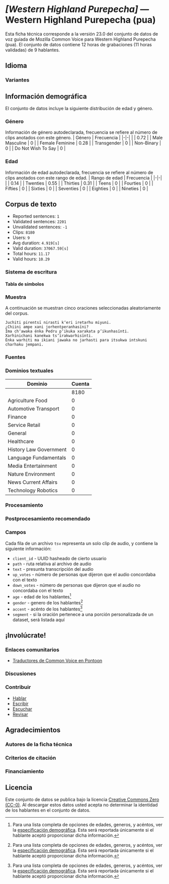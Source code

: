 # *[Western Highland Purepecha]* &mdash; Western Highland Purepecha (pua)
Esta ficha técnica corresponde a la versión 23.0 del conjunto de datos de voz guiada de Mozilla Common Voice 
para Western Highland Purepecha (pua). El conjunto de datos contiene 12 horas de grabaciones (11 horas
validadas) de 9 hablantes.

## Idioma
<!-- {{LANGUAGE_DESCRIPTION}} -->
<!-- Proporcione una breve descripción (1-2 párrafos) de su idioma -->

### Variantes
<!-- {{VARIANT_DESCRIPTION}} -->
<!-- @ OPCIONAL @ -->
<!-- Describa las variantes (variantes MCV) de su idioma -->

## Información demográfica
El conjunto de datos incluye la siguiente distribución de edad y género.
<!-- puede obtener gran parte de la información en esta sección desde https://analyzer.cv-toolbox.web.tr/browse -->

### Género
Información de género autodeclarada, frecuencia se refiere al número de clips anotados con este género.
| Género | Frecuencia |
|-|-|
|  | 0.72 |
| Male Masculine | 0 |
| Female Feminine | 0.28 |
| Transgender | 0 |
| Non-Binary | 0 |
| Do Not Wish To Say | 0 |

<!-- {{GENDER_TABLE}} -->
<!-- @ GENERADO AUTOMÁTICAMENTE @ -->
<!-- | Género              | Frecuencia |
|---------------------|------------|
| masculino           | ? |
| no declarado        | ? |
| femenino            | ? | -->

### Edad
Información de edad autodeclarada, frecuencia se refiere al número de clips anotados con este rango de edad.
| Rango de edad | Frecuencia |
|-|-|
|  | 0.14 |
| Twenties | 0.55 |
| Thirties | 0.31 |
| Teens | 0 |
| Fourties | 0 |
| Fifties | 0 |
| Sixties | 0 |
| Seventies | 0 |
| Eighties | 0 |
| Nineties | 0 |

<!-- {{AGE_TABLE}} -->
<!-- @ GENERADO AUTOMÁTICAMENTE @ -->
<!-- | Rango de edad | Frecuencia |
|---------------|------------|
| adolescentes  | ? |
| veintes       | ? |
| treintas      | ? |
| cuarentas     | ? |
| cincuentas    | ? |
   ...si hay otros rangos de edad presentes en sus datos, añádalos como filas... -->

## Corpus de texto

* Reported sentences: `1`
* Validated sentences: `2201`
* Unvalidated sentences: `-1`
* Clips: `8180`
* Users: `9`
* Avg duration: `4.919[s]`
* Valid duration: `37067.59[s]`
* Total hours: `11.17`
* Valid hours: `10.29`

<!-- {{TEXT_CORPUS_DESCRIPTION}} -->
<!-- @ OPCIONAL @ -->
<!-- Una descripción general del corpus de texto, con información como la longitud media (en caracteres y palabras) de las oraciones validadas. -->

### Sistema de escritura
<!-- {{WRITING_SYSTEM_DESCRIPTION}} -->
<!-- @ OPCIONAL @ -->
<!-- Una descripción del sistema de escritura (o sistemas de escritura) utilizado en el corpus de texto -->

#### Tabla de símbolos
<!-- {{ALPHABET_TABLE}} -->
<!-- @ OPCIONAL @ -->
<!-- Si el sistema de escritura es alfabético, puede incluir aquí el alfabeto válido -->

### Muestra
A continuación se muestran cinco oraciones seleccionadas aleatoriamente del corpus.

```
Juchiti pirentsï nirasti kʼeri iretarhu miyuni.
¿Chiini ampe xani jorhentperanhasïni?
Ima chʼawaka énka Pedru pʼikuka xarakata pʼikunhasïnti.
Xarhinichani kanekwa tsʼïrakwarhisïnti.
Énka warhiti ma ikiani jawaka no jarhasti para itsukwa intskuni charhaku jempani.
```

<!-- {{SENTENCES_SAMPLE}} -->

### Fuentes
<!-- {{SOURCES_LIST}} -->
<!-- @ OPCIONAL @ -->
<!-- Una lista de las fuentes de las oraciones, se puede limitar a las N principales -->

### Dominios textuales

| Dominio | Cuenta |
|-|-|
|  | 8180 |
| Agriculture Food | 0 |
| Automotive Transport | 0 |
| Finance | 0 |
| Service Retail | 0 |
| General | 0 |
| Healthcare | 0 |
| History Law Government | 0 |
| Language Fundamentals | 0 |
| Media Entertainment | 0 |
| Nature Environment | 0 |
| News Current Affairs | 0 |
| Technology Robotics | 0 |

<!-- {{TEXT_DOMAIN_DESCRIPTION}} -->
<!-- @ OPCIONAL @ -->
<!-- ¿Qué dominios textuales están representados en el corpus? -->

### Procesamiento
<!-- {{PROCESSING_DESCRIPTION}} -->
<!-- @ OPCIONAL @ -->
<!-- Cómo se ha procesado la información textual -->

### Postprocesamiento recomendado
<!-- {{RECOMMENDED_POSTPROCESSING_DESCRIPTION}} -->
<!-- @ OPCIONAL @ -->
<!-- Qué debería hacerse antes de usar los datos, por ejemplo normalización de Unicode -->

### Campos
Cada fila de un archivo `tsv` representa un solo clip de audio, y contiene la siguiente información:

* `client_id` - UUID hasheado de cierto usuario
* `path` - ruta relativa al archivo de audio
* `text` - presunta transcripción del audio
* `up_votes` - número de personas que dijeron que el audio concordaba con el texto
* `down_votes` - número de personas que dijeron que el audio no concordaba con el texto
* `age` - edad de los hablantes[^1]
* `gender` - genero de los hablantes[^1]
* `accent` - acénto de los hablantes[^1]
* `segment` - si la oración pertenece a una porción personalizada de un dataset, será listada aquí

#### 
[^1]: Para una lista completa de opciones de edades, generos, y acéntos, ver la [especificación demográfica](https://github.com/common-voice/common-voice/blob/main/web/src/stores/demographics.ts). Esta será reportada únicamente si el hablante aceptó proporcionar dicha información.

## ¡Involúcrate!

### Enlaces comunitarios

* [Traductores de Common Voice en Pontoon](https://pontoon.mozilla.org/pua/common-voice/contributors/)

<!-- {{COMMUNITY_LINKS_LIST}} -->
<!-- @ OPCIONAL @ -->
<!-- Enlaces a chats / foros de la comunidad -->

### Discusiones
<!-- {{DISCUSSION_LINKS_LIST}} -->
<!-- @ OPCIONAL @ -->
<!-- Puede incluirse cualquier enlace a discusiones, por ejemplo en Discourse, foros u otros blogs -->

### Contribuir

* [Hablar](https://commonvoice.mozilla.org/pua/speak)
* [Escribir](https://commonvoice.mozilla.org/pua/write)
* [Escuchar](https://commonvoice.mozilla.org/pua/listen)
* [Revisar](https://commonvoice.mozilla.org/pua/review)
<!-- {{CONTRIBUTE_LINKS_LIST}} -->
<!-- Aquí puede incluir enlaces sobre cómo contribuir al conjunto de datos -->

## Agradecimientos

### Autores de la ficha técnica
<!-- {{DATASHEET_AUTHORS_LIST}} -->
<!-- Una lista en el formato: Su Nombre <email@email.com> -->

### Criterios de citación
<!-- {{CITATION_DESCRIPTION}} -->
<!-- @ OPCIONAL @ -->
<!-- Si publicó un artículo y desea que lo citen, puede incluir el BiBTeX aquí -->

### Financiamiento
<!-- {{FUNDING_DESCRIPTION}} -->
<!-- @ OPCIONAL @ -->
<!-- Si recibió financiamiento, puede incluir el reconocimiento aquí -->

## Licencia
Este conjunto de datos se publica bajo la licencia [Creative Commons Zero (CC-0)](https://creativecommons.org/public-domain/cc0/). Al descargar estos datos
usted acepta no determinar la identidad de los hablantes en el conjunto de datos.